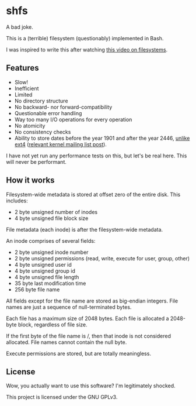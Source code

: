 # shfs

A bad joke.

This is a (terrible) filesystem (questionably) implemented in Bash.

I was inspired to write this after watching [this video on filesystems](https://youtu.be/9MWeiuw8WHU).

## Features

- Slow!
- Inefficient
- Limited
- No directory structure
- No backward- nor forward-compatibility
- Questionable error handling
- Way too many I/O operations for every operation
- No atomicity
- No consistency checks
- Ability to store dates before the year 1901 and after the year 2446, [unlike ext4](https://docs.kernel.org/filesystems/ext4/dynamic.html#inode-timestamps) ([relevant kernel mailing list post](https://git.kernel.org/pub/scm/linux/kernel/git/stable/linux.git/commit/?id=a4dad1ae24f850410c4e60f22823cba1289b8d52)).

I have not yet run any performance tests on this, but let's be real here. This will never be performant.

## How it works

Filesystem-wide metadata is stored at offset zero of the entire disk. This includes:

- 2 byte unsigned number of inodes
- 4 byte unsigned file block size

File metadata (each inode) is after the filesystem-wide metadata.

An inode comprises of several fields:

- 2 byte unsigned inode number
- 2 byte unsigned permissions (read, write, execute for user, group, other)
- 4 byte unsigned user id
- 4 byte unsigned group id
- 4 byte unsigned file length
- 35 byte last modification time
- 256 byte file name

All fields except for the file name are stored as big-endian integers. File names are just a sequence of null-terminated bytes.

Each file has a maximum size of 2048 bytes. Each file is allocated a 2048-byte block, regardless of file size.

If the first byte of the file name is /, then that inode is not considered allocated. File names cannot contain the null byte.

Execute permissions are stored, but are totally meaningless.

## License

Wow, you actually want to use this software? I'm legitimately shocked.

This project is licensed under the GNU GPLv3.
